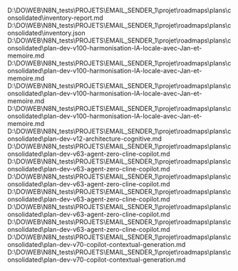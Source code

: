 D:\DO\WEB\N8N_tests\PROJETS\EMAIL_SENDER_1\projet\roadmaps\plans\consolidated\inventory-report.md
D:\DO\WEB\N8N_tests\PROJETS\EMAIL_SENDER_1\projet\roadmaps\plans\consolidated\inventory.json
D:\DO\WEB\N8N_tests\PROJETS\EMAIL_SENDER_1\projet\roadmaps\plans\consolidated\plan-dev-v100-harmonisation-IA-locale-avec-Jan-et-memoire.md
D:\DO\WEB\N8N_tests\PROJETS\EMAIL_SENDER_1\projet\roadmaps\plans\consolidated\plan-dev-v100-harmonisation-IA-locale-avec-Jan-et-memoire.md
D:\DO\WEB\N8N_tests\PROJETS\EMAIL_SENDER_1\projet\roadmaps\plans\consolidated\plan-dev-v100-harmonisation-IA-locale-avec-Jan-et-memoire.md
D:\DO\WEB\N8N_tests\PROJETS\EMAIL_SENDER_1\projet\roadmaps\plans\consolidated\plan-dev-v100-harmonisation-IA-locale-avec-Jan-et-memoire.md
D:\DO\WEB\N8N_tests\PROJETS\EMAIL_SENDER_1\projet\roadmaps\plans\consolidated\plan-dev-v12-architecture-cognitive.md
D:\DO\WEB\N8N_tests\PROJETS\EMAIL_SENDER_1\projet\roadmaps\plans\consolidated\plan-dev-v63-agent-zero-cline-copilot.md
D:\DO\WEB\N8N_tests\PROJETS\EMAIL_SENDER_1\projet\roadmaps\plans\consolidated\plan-dev-v63-agent-zero-cline-copilot.md
D:\DO\WEB\N8N_tests\PROJETS\EMAIL_SENDER_1\projet\roadmaps\plans\consolidated\plan-dev-v63-agent-zero-cline-copilot.md
D:\DO\WEB\N8N_tests\PROJETS\EMAIL_SENDER_1\projet\roadmaps\plans\consolidated\plan-dev-v63-agent-zero-cline-copilot.md
D:\DO\WEB\N8N_tests\PROJETS\EMAIL_SENDER_1\projet\roadmaps\plans\consolidated\plan-dev-v63-agent-zero-cline-copilot.md
D:\DO\WEB\N8N_tests\PROJETS\EMAIL_SENDER_1\projet\roadmaps\plans\consolidated\plan-dev-v63-agent-zero-cline-copilot.md
D:\DO\WEB\N8N_tests\PROJETS\EMAIL_SENDER_1\projet\roadmaps\plans\consolidated\plan-dev-v70-copilot-contextual-generation.md
D:\DO\WEB\N8N_tests\PROJETS\EMAIL_SENDER_1\projet\roadmaps\plans\consolidated\plan-dev-v70-copilot-contextual-generation.md
